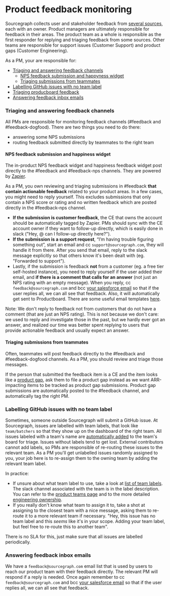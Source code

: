 # Product feedback monitoring

Sourcegraph collects user and stakeholder feedback from [several sources](user_stakeholder_feedback.md), each with an owner. Product managers are ultimately responsible for feedback in their areas. The product team as a whole is responsible as the first responder for replying and triaging feedback from some sources. Other teams are responsible for support issues (Customer Support) and product gaps (Customer Engineering).

As a PM, your are responsible for:

- [Triaging and answering feedback channels](#triaging-and-answering-feedback-channels)
  - [NPS feedback submission and happyness widget](#nps-feedback-submission-and-happyness-widget)
  - [Triaging submissions from teammates](#triaging-submissions-from-teammates)
- [Labelling GitHub issues with no team label](#labelling-github-issues-with-no-team-label)
- [Triaging producboard feedback](#triaging-producboard-feedback)
- [Answering feedback inbox emails](#answering-feedback-inbox-emails)

### Triaging and answering feedback channels

All PMs are responsible for monitoring feedback channels (#feedback and #feedback-dogfood). There are two things you need to do there:

- answering some NPS submissions
- routing feedback submitted directly by teammates to the right team

#### NPS feedback submission and happiness widget

The in-product NPS feedback widget and happiness feedback widget post directly to the #feedback and #feedback-nps channels. They are powered by [Zapier](https://zapier.com/app/zaps/folder/828861).

As a PM, you own reviewing and triaging submissions in #feedback **that contain actionable feedback** related to your product areas. In a few cases, you might need to reply yourself. This excludes submissions that only contain a NPS score or rating and no written feedback which are posted directly in the #feedback-nps channel.

- **If the submission is customer feedback**, the CE that owns the account should be automatically tagged by Zapier. PMs should sync with the CE account owner if they want to follow-up directly, which is easily done in slack ("Hey, @<ce-owner> can I follow-up directly here?").
- **If the submission is a support request**, “I’m having trouble figuring something out”, start an email and cc `support@sourcegraph.com`, they will handle it from there. After you send that email, reply to the slack message explicitly so that others know it's been dealt with (eg. "Forwarded to support").
- Lastly, if the submission is feedback **not** from a customer (eg. a free tier self-hosted instance), you need to reply yourself if the user added their email, and **if there is a comment that calls for an answer** (not just an NPS rating with an empty message). When you reply, cc `feedback@sourcegraph.com` and bcc [your salesforce email](https://www.google.com/url?q=https://sourcegraph2020.lightning.force.com/lightning/settings/personal/EmailToSalesforceUserSetup/home&sa=D&source=docs&ust=1644257326395356&usg=AOvVaw0KQKoT-nlb8dZb8xk7iyPa) so that if the user replies all, we can all see that feedback. Also, it will automatically get sent to Productboard. There are some useful email templates [here](https://docs.google.com/document/d/1TTRjK-CL38fdCvrVUgRL70agUiwDbQFJXCo8IuJmLls).

Note: We don't reply to feedback not from customers that do not have a comment (that are just an NPS rating). This is not because we don't care: we used to reply and investigate those in the past, but we hardly ever got an answer, and realized our time was better spent replying to users that provide actionable feedback and usually expect an answer.

#### Triaging submissions from teammates

Often, teammates will post feedback directly to the #feedback and #feedback-dogfood channels. As a PM, you should review and triage those messages.

If the person that submitted the feedback item is a CE and the item looks like a [product gap](surfacing_product_feedback.md#what-is-a-product-gap), ask them to file a product gap instead as we want ARR-impacting items to be tracked as product gap submissions. Product gap submissions are automatically posted to the #feedback channel, and automatically tag the right PM.

### Labelling GitHub issues with no team label

Sometimes, someone outside Sourcegraph will submit a GitHub issue. At Sourcegraph, issues are labelled with team labels, that look like `team/batchers` so that they show up on the dashboard of the right team. All issues labeled with a team's name are [automatically added](https://github.com/sourcegraph/sourcegraph/blob/main/.github/workflows/label-move.yml) to the team's board for triage. Issues without labels tend to get lost. External contributors cannot add labels, so PMs are responsible of re-routing these issues to the relevant team. As a PM you'll get unlabelled issues randomly assigned to you, your job here is to re-assign them to the owning team by adding the relevant team label.

In practice:

- If unsure about what team label to use, take a look at [list of team labels](https://github.com/sourcegraph/sourcegraph/labels?q=team+%2F). The slack channel associated with the team is in the label description. You can refer to the [product teams page](../../team/product_teams.md) and to the more detailed [engineering ownership](../../dev/process/engineering_ownership.md).
- If you really don't know what team to assign it to, take a shot at assigning to the closest team with a nice message, asking them to re-route it to a more relevant team if necessary. "Hey, this issue has no team label and this _seems_ like it's in your scope. Adding your team label, but feel free to re-route this to another team".

There is no SLA for this, just make sure that all issues are labelled periodically.

### Answering feedback inbox emails

We have a `feedback@sourcegraph.com` email list that is used by users to reach our product team with their feedback directly. The relevant PM will respond if a reply is needed. Once again remember to cc `feedback@sourcegraph.com` and bcc [your salesforce email](https://www.google.com/url?q=https://sourcegraph2020.lightning.force.com/lightning/settings/personal/EmailToSalesforceUserSetup/home&sa=D&source=docs&ust=1644257326395356&usg=AOvVaw0KQKoT-nlb8dZb8xk7iyPa) so that if the user replies all, we can all see that feedback.